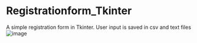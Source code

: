 # Registrationform_Tkinter
A simple registration form in Tkinter. User input is saved in csv and text files
![image](https://user-images.githubusercontent.com/46812189/84764558-8a425600-afeb-11ea-9e81-199827e5b427.png)
